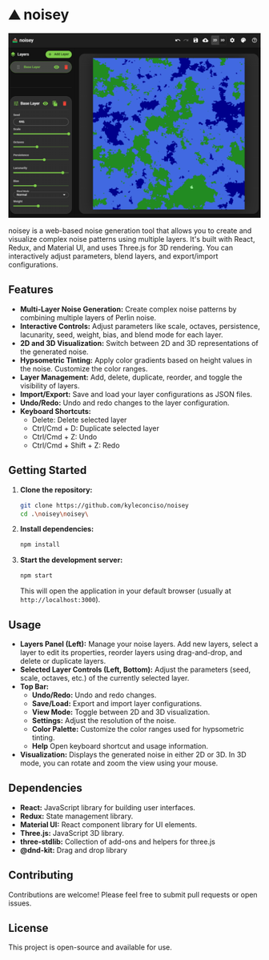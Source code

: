 # ⛰️ noisey

 ![Cover photo](https://github.com/kyleconciso/noisey/blob/main/cover.png)

noisey is a web-based noise generation tool that allows you to create and visualize complex noise patterns using multiple layers. It's built with React, Redux, and Material UI, and uses Three.js for 3D rendering. You can interactively adjust parameters, blend layers, and export/import configurations.

## Features

- **Multi-Layer Noise Generation:** Create complex noise patterns by combining multiple layers of Perlin noise.
- **Interactive Controls:** Adjust parameters like scale, octaves, persistence, lacunarity, seed, weight, bias, and blend mode for each layer.
- **2D and 3D Visualization:** Switch between 2D and 3D representations of the generated noise.
- **Hypsometric Tinting:** Apply color gradients based on height values in the noise. Customize the color ranges.
- **Layer Management:** Add, delete, duplicate, reorder, and toggle the visibility of layers.
- **Import/Export:** Save and load your layer configurations as JSON files.
- **Undo/Redo:** Undo and redo changes to the layer configuration.
- **Keyboard Shortcuts:**
  - Delete: Delete selected layer
  - Ctrl/Cmd + D: Duplicate selected layer
  - Ctrl/Cmd + Z: Undo
  - Ctrl/Cmd + Shift + Z: Redo

## Getting Started

1.  **Clone the repository:**

    ```bash
    git clone https://github.com/kyleconciso/noisey
    cd .\noisey\noisey\
    ```

2.  **Install dependencies:**

    ```bash
    npm install
    ```

3.  **Start the development server:**

    ```bash
    npm start
    ```

    This will open the application in your default browser (usually at `http://localhost:3000`).

## Usage

- **Layers Panel (Left):** Manage your noise layers. Add new layers, select a layer to edit its properties, reorder layers using drag-and-drop, and delete or duplicate layers.
- **Selected Layer Controls (Left, Bottom):** Adjust the parameters (seed, scale, octaves, etc.) of the currently selected layer.
- **Top Bar:**
  - **Undo/Redo:** Undo and redo changes.
  - **Save/Load:** Export and import layer configurations.
  - **View Mode:** Toggle between 2D and 3D visualization.
  - **Settings:** Adjust the resolution of the noise.
  - **Color Palette:** Customize the color ranges used for hypsometric tinting.
  - **Help** Open keyboard shortcut and usage information.
- **Visualization:** Displays the generated noise in either 2D or 3D. In 3D mode, you can rotate and zoom the view using your mouse.

## Dependencies

- **React:** JavaScript library for building user interfaces.
- **Redux:** State management library.
- **Material UI:** React component library for UI elements.
- **Three.js:** JavaScript 3D library.
- **three-stdlib:** Collection of add-ons and helpers for three.js
- **@dnd-kit:** Drag and drop library

## Contributing

Contributions are welcome! Please feel free to submit pull requests or open issues.

## License

This project is open-source and available for use.
